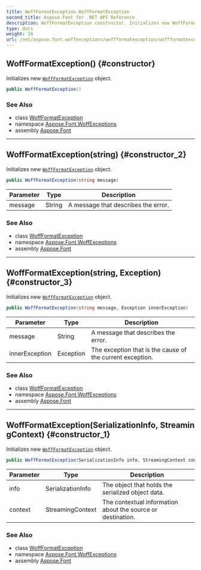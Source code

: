 ```yaml
---
title: WoffFormatException.WoffFormatException
second_title: Aspose.Font for .NET API Reference
description: WoffFormatException constructor. Initializes new WoffFormatException object
type: docs
weight: 10
url: /net/aspose.font.woffexceptions/woffformatexception/woffformatexception/
---
```

## WoffFormatException() {#constructor}

Initializes new [`WoffFormatException`](../) object.

```csharp
public WoffFormatException()
```

### See Also

* class [WoffFormatException](../)
* namespace [Aspose.Font.WoffExceptions](../../../aspose.font.woffexceptions/)
* assembly [Aspose.Font](../../../)

---

## WoffFormatException(string) {#constructor_2}

Initializes new [`WoffFormatException`](../) object.

```csharp
public WoffFormatException(string message)
```

| Parameter | Type | Description |
| --- | --- | --- |
| message | String | A message that describes the error. |

### See Also

* class [WoffFormatException](../)
* namespace [Aspose.Font.WoffExceptions](../../../aspose.font.woffexceptions/)
* assembly [Aspose.Font](../../../)

---

## WoffFormatException(string, Exception) {#constructor_3}

Initializes new [`WoffFormatException`](../) object.

```csharp
public WoffFormatException(string message, Exception innerException)
```

| Parameter | Type | Description |
| --- | --- | --- |
| message | String | A message that describes the error. |
| innerException | Exception | The exception that is the cause of the current exception. |

### See Also

* class [WoffFormatException](../)
* namespace [Aspose.Font.WoffExceptions](../../../aspose.font.woffexceptions/)
* assembly [Aspose.Font](../../../)

---

## WoffFormatException(SerializationInfo, StreamingContext) {#constructor_1}

Initializes new [`WoffFormatException`](../) object.

```csharp
public WoffFormatException(SerializationInfo info, StreamingContext context)
```

| Parameter | Type | Description |
| --- | --- | --- |
| info | SerializationInfo | The object that holds the serialized object data. |
| context | StreamingContext | The contextual information about the source or destination. |

### See Also

* class [WoffFormatException](../)
* namespace [Aspose.Font.WoffExceptions](../../../aspose.font.woffexceptions/)
* assembly [Aspose.Font](../../../)



